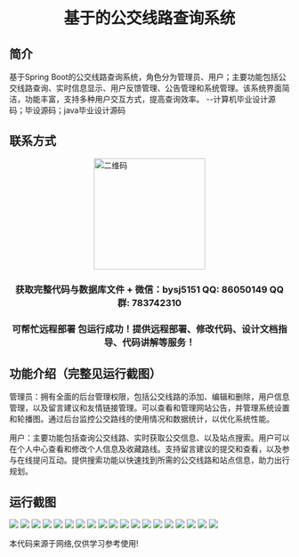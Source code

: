 <p><h1 align="center">基于的公交线路查询系统</h1></p>

## 简介
基于Spring Boot的公交线路查询系统，角色分为管理员、用户；主要功能包括公交线路查询、实时信息显示、用户反馈管理、公告管理和系统管理。该系统界面简洁，功能丰富，支持多种用户交互方式，提高查询效率。    --计算机毕业设计源码；毕设源码；java毕业设计源码


## 联系方式
<img src="https://bs-1329754181.cos.ap-shanghai.myqcloud.com/wx.jpg" alt="二维码" style="display: block; margin: 0 auto;" width="200px">
<p><h3 align="center">获取完整代码与数据库文件 + 微信：bysj5151 QQ: 86050149 QQ群: 783742310</h3></p>
<p><h3 align="center">可帮忙远程部署 包运行成功！提供远程部署、修改代码、设计文档指导、代码讲解等服务！</h3></p>

## 功能介绍（完整见运行截图）
管理员：拥有全面的后台管理权限，包括公交线路的添加、编辑和删除，用户信息管理，以及留言建议和友情链接管理。可以查看和管理网站公告，并管理系统设置和轮播图。通过后台监控公交路线的使用情况和数据统计，以优化系统性能。

用户：主要功能包括查询公交线路、实时获取公交信息、以及站点搜索。用户可以在个人中心查看和修改个人信息及收藏路线。支持留言建议的提交和查看，以及参与在线提问互动。提供搜索功能以快速找到所需的公交线路和站点信息，助力出行规划。


## 运行截图
![](https://bs-1329754181.cos.ap-shanghai.myqcloud.com/spring/PublicTransportRouteQuerySystem/img/001.jpg)
![](https://bs-1329754181.cos.ap-shanghai.myqcloud.com/spring/PublicTransportRouteQuerySystem/img/002.jpg)
![](https://bs-1329754181.cos.ap-shanghai.myqcloud.com/spring/PublicTransportRouteQuerySystem/img/003.jpg)
![](https://bs-1329754181.cos.ap-shanghai.myqcloud.com/spring/PublicTransportRouteQuerySystem/img/004.jpg)
![](https://bs-1329754181.cos.ap-shanghai.myqcloud.com/spring/PublicTransportRouteQuerySystem/img/005.jpg)
![](https://bs-1329754181.cos.ap-shanghai.myqcloud.com/spring/PublicTransportRouteQuerySystem/img/006.jpg)
![](https://bs-1329754181.cos.ap-shanghai.myqcloud.com/spring/PublicTransportRouteQuerySystem/img/007.jpg)
![](https://bs-1329754181.cos.ap-shanghai.myqcloud.com/spring/PublicTransportRouteQuerySystem/img/008.jpg)
![](https://bs-1329754181.cos.ap-shanghai.myqcloud.com/spring/PublicTransportRouteQuerySystem/img/009.jpg)
![](https://bs-1329754181.cos.ap-shanghai.myqcloud.com/spring/PublicTransportRouteQuerySystem/img/010.jpg)
![](https://bs-1329754181.cos.ap-shanghai.myqcloud.com/spring/PublicTransportRouteQuerySystem/img/011.jpg)
![](https://bs-1329754181.cos.ap-shanghai.myqcloud.com/spring/PublicTransportRouteQuerySystem/img/012.jpg)
![](https://bs-1329754181.cos.ap-shanghai.myqcloud.com/spring/PublicTransportRouteQuerySystem/img/013.jpg)
![](https://bs-1329754181.cos.ap-shanghai.myqcloud.com/spring/PublicTransportRouteQuerySystem/img/014.jpg)
![](https://bs-1329754181.cos.ap-shanghai.myqcloud.com/spring/PublicTransportRouteQuerySystem/img/015.jpg)
![](https://bs-1329754181.cos.ap-shanghai.myqcloud.com/spring/PublicTransportRouteQuerySystem/img/016.jpg)
![](https://bs-1329754181.cos.ap-shanghai.myqcloud.com/spring/PublicTransportRouteQuerySystem/img/017.jpg)
![](https://bs-1329754181.cos.ap-shanghai.myqcloud.com/spring/PublicTransportRouteQuerySystem/img/018.jpg)
![](https://bs-1329754181.cos.ap-shanghai.myqcloud.com/spring/PublicTransportRouteQuerySystem/img/019.jpg)

<p>本代码来源于网络,仅供学习参考使用!</p>
